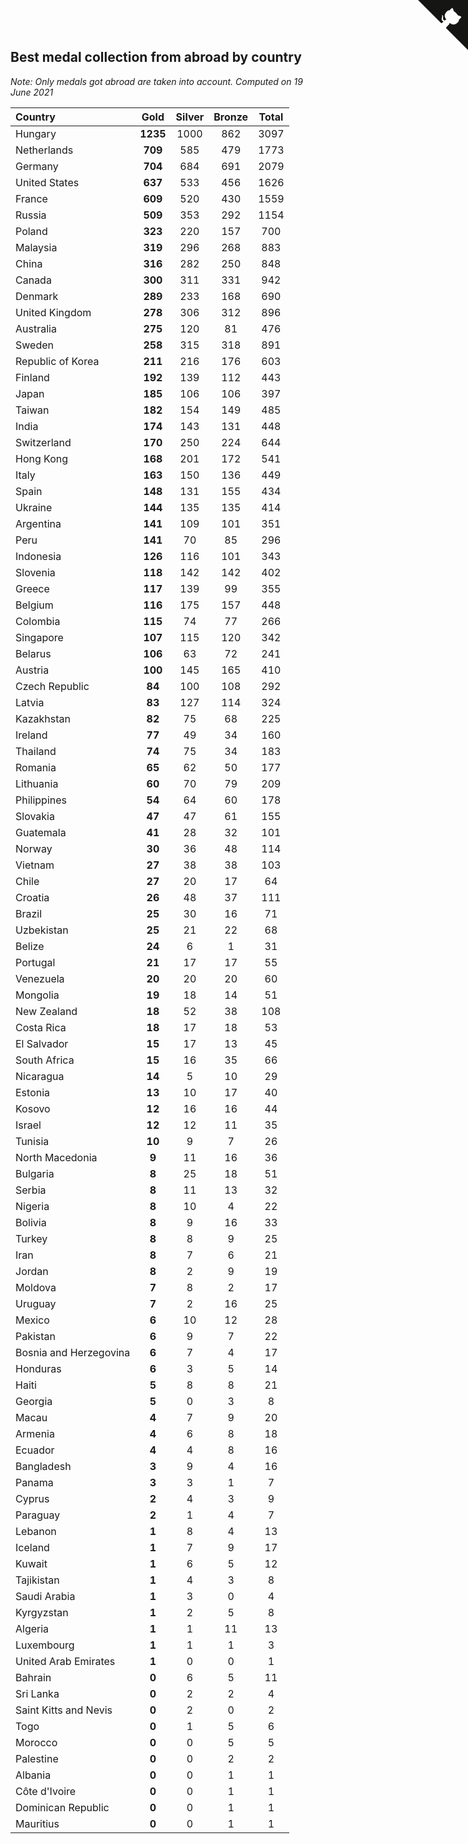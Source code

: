 ## Best medal collection from abroad by country

*Note: Only medals got abroad are taken into account.*
*Computed on 19 June 2021*

| Country | Gold | Silver | Bronze | Total |
| :--- | :--: | :--: | :--: | :--: |
| Hungary | **1235** | 1000 | 862 | 3097 |
| Netherlands | **709** | 585 | 479 | 1773 |
| Germany | **704** | 684 | 691 | 2079 |
| United States | **637** | 533 | 456 | 1626 |
| France | **609** | 520 | 430 | 1559 |
| Russia | **509** | 353 | 292 | 1154 |
| Poland | **323** | 220 | 157 | 700 |
| Malaysia | **319** | 296 | 268 | 883 |
| China | **316** | 282 | 250 | 848 |
| Canada | **300** | 311 | 331 | 942 |
| Denmark | **289** | 233 | 168 | 690 |
| United Kingdom | **278** | 306 | 312 | 896 |
| Australia | **275** | 120 | 81 | 476 |
| Sweden | **258** | 315 | 318 | 891 |
| Republic of Korea | **211** | 216 | 176 | 603 |
| Finland | **192** | 139 | 112 | 443 |
| Japan | **185** | 106 | 106 | 397 |
| Taiwan | **182** | 154 | 149 | 485 |
| India | **174** | 143 | 131 | 448 |
| Switzerland | **170** | 250 | 224 | 644 |
| Hong Kong | **168** | 201 | 172 | 541 |
| Italy | **163** | 150 | 136 | 449 |
| Spain | **148** | 131 | 155 | 434 |
| Ukraine | **144** | 135 | 135 | 414 |
| Argentina | **141** | 109 | 101 | 351 |
| Peru | **141** | 70 | 85 | 296 |
| Indonesia | **126** | 116 | 101 | 343 |
| Slovenia | **118** | 142 | 142 | 402 |
| Greece | **117** | 139 | 99 | 355 |
| Belgium | **116** | 175 | 157 | 448 |
| Colombia | **115** | 74 | 77 | 266 |
| Singapore | **107** | 115 | 120 | 342 |
| Belarus | **106** | 63 | 72 | 241 |
| Austria | **100** | 145 | 165 | 410 |
| Czech Republic | **84** | 100 | 108 | 292 |
| Latvia | **83** | 127 | 114 | 324 |
| Kazakhstan | **82** | 75 | 68 | 225 |
| Ireland | **77** | 49 | 34 | 160 |
| Thailand | **74** | 75 | 34 | 183 |
| Romania | **65** | 62 | 50 | 177 |
| Lithuania | **60** | 70 | 79 | 209 |
| Philippines | **54** | 64 | 60 | 178 |
| Slovakia | **47** | 47 | 61 | 155 |
| Guatemala | **41** | 28 | 32 | 101 |
| Norway | **30** | 36 | 48 | 114 |
| Vietnam | **27** | 38 | 38 | 103 |
| Chile | **27** | 20 | 17 | 64 |
| Croatia | **26** | 48 | 37 | 111 |
| Brazil | **25** | 30 | 16 | 71 |
| Uzbekistan | **25** | 21 | 22 | 68 |
| Belize | **24** | 6 | 1 | 31 |
| Portugal | **21** | 17 | 17 | 55 |
| Venezuela | **20** | 20 | 20 | 60 |
| Mongolia | **19** | 18 | 14 | 51 |
| New Zealand | **18** | 52 | 38 | 108 |
| Costa Rica | **18** | 17 | 18 | 53 |
| El Salvador | **15** | 17 | 13 | 45 |
| South Africa | **15** | 16 | 35 | 66 |
| Nicaragua | **14** | 5 | 10 | 29 |
| Estonia | **13** | 10 | 17 | 40 |
| Kosovo | **12** | 16 | 16 | 44 |
| Israel | **12** | 12 | 11 | 35 |
| Tunisia | **10** | 9 | 7 | 26 |
| North Macedonia | **9** | 11 | 16 | 36 |
| Bulgaria | **8** | 25 | 18 | 51 |
| Serbia | **8** | 11 | 13 | 32 |
| Nigeria | **8** | 10 | 4 | 22 |
| Bolivia | **8** | 9 | 16 | 33 |
| Turkey | **8** | 8 | 9 | 25 |
| Iran | **8** | 7 | 6 | 21 |
| Jordan | **8** | 2 | 9 | 19 |
| Moldova | **7** | 8 | 2 | 17 |
| Uruguay | **7** | 2 | 16 | 25 |
| Mexico | **6** | 10 | 12 | 28 |
| Pakistan | **6** | 9 | 7 | 22 |
| Bosnia and Herzegovina | **6** | 7 | 4 | 17 |
| Honduras | **6** | 3 | 5 | 14 |
| Haiti | **5** | 8 | 8 | 21 |
| Georgia | **5** | 0 | 3 | 8 |
| Macau | **4** | 7 | 9 | 20 |
| Armenia | **4** | 6 | 8 | 18 |
| Ecuador | **4** | 4 | 8 | 16 |
| Bangladesh | **3** | 9 | 4 | 16 |
| Panama | **3** | 3 | 1 | 7 |
| Cyprus | **2** | 4 | 3 | 9 |
| Paraguay | **2** | 1 | 4 | 7 |
| Lebanon | **1** | 8 | 4 | 13 |
| Iceland | **1** | 7 | 9 | 17 |
| Kuwait | **1** | 6 | 5 | 12 |
| Tajikistan | **1** | 4 | 3 | 8 |
| Saudi Arabia | **1** | 3 | 0 | 4 |
| Kyrgyzstan | **1** | 2 | 5 | 8 |
| Algeria | **1** | 1 | 11 | 13 |
| Luxembourg | **1** | 1 | 1 | 3 |
| United Arab Emirates | **1** | 0 | 0 | 1 |
| Bahrain | **0** | 6 | 5 | 11 |
| Sri Lanka | **0** | 2 | 2 | 4 |
| Saint Kitts and Nevis | **0** | 2 | 0 | 2 |
| Togo | **0** | 1 | 5 | 6 |
| Morocco | **0** | 0 | 5 | 5 |
| Palestine | **0** | 0 | 2 | 2 |
| Albania | **0** | 0 | 1 | 1 |
| Côte d'Ivoire | **0** | 0 | 1 | 1 |
| Dominican Republic | **0** | 0 | 1 | 1 |
| Mauritius | **0** | 0 | 1 | 1 |


<a href="https://github.com/jonatanklosko/wca_statistics" class="github-corner" aria-label="View source on Github"><svg width="80" height="80" viewBox="0 0 250 250" style="fill:#151513; color:#fff; position: absolute; top: 0; border: 0; right: 0;" aria-hidden="true"><path d="M0,0 L115,115 L130,115 L142,142 L250,250 L250,0 Z"></path><path d="M128.3,109.0 C113.8,99.7 119.0,89.6 119.0,89.6 C122.0,82.7 120.5,78.6 120.5,78.6 C119.2,72.0 123.4,76.3 123.4,76.3 C127.3,80.9 125.5,87.3 125.5,87.3 C122.9,97.6 130.6,101.9 134.4,103.2" fill="currentColor" style="transform-origin: 130px 106px;" class="octo-arm"></path><path d="M115.0,115.0 C114.9,115.1 118.7,116.5 119.8,115.4 L133.7,101.6 C136.9,99.2 139.9,98.4 142.2,98.6 C133.8,88.0 127.5,74.4 143.8,58.0 C148.5,53.4 154.0,51.2 159.7,51.0 C160.3,49.4 163.2,43.6 171.4,40.1 C171.4,40.1 176.1,42.5 178.8,56.2 C183.1,58.6 187.2,61.8 190.9,65.4 C194.5,69.0 197.7,73.2 200.1,77.6 C213.8,80.2 216.3,84.9 216.3,84.9 C212.7,93.1 206.9,96.0 205.4,96.6 C205.1,102.4 203.0,107.8 198.3,112.5 C181.9,128.9 168.3,122.5 157.7,114.1 C157.9,116.9 156.7,120.9 152.7,124.9 L141.0,136.5 C139.8,137.7 141.6,141.9 141.8,141.8 Z" fill="currentColor" class="octo-body"></path></svg></a><style>.github-corner:hover .octo-arm{animation:octocat-wave 560ms ease-in-out}@keyframes octocat-wave{0%,100%{transform:rotate(0)}20%,60%{transform:rotate(-25deg)}40%,80%{transform:rotate(10deg)}}@media (max-width:500px){.github-corner:hover .octo-arm{animation:none}.github-corner .octo-arm{animation:octocat-wave 560ms ease-in-out}}</style>

